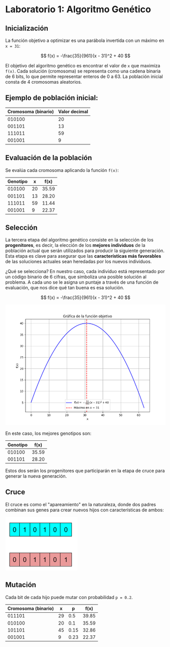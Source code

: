 # Laboratorio 1: Algoritmo Genético

## Inicialización

La función objetivo a optimizar es una parábola invertida con un máximo en `x = 31`:

$$
f(x) = -\frac{35}{961}(x - 31)^2 + 40
$$

El objetivo del algoritmo genético es encontrar el valor de `x` que maximiza `f(x)`. Cada solución (cromosoma) se representa como una cadena binaria de 6 bits, lo que permite representar enteros de 0 a 63. La población inicial consta de 4 cromosomas aleatorios.

## Ejemplo de población inicial:

| Cromosoma (binario) | Valor decimal |
| ------------------- | ------------- |
| 010100              | 20            |
| 001101              | 13            |
| 111011              | 59            |
| 001001              | 9             |

## Evaluación de la población

Se evalúa cada cromosoma aplicando la función `f(x)`:

| Genotipo | x  | f(x)  |
| -------- | -- | ----- |
| 010100   | 20 | 35.59 |
| 001101   | 13 | 28.20 |
| 111011   | 59 | 11.44 |
| 001001   | 9  | 22.37 |

## Selección

La tercera etapa del algoritmo genético consiste en la selección de los **progenitores**, es decir, la elección de los **mejores individuos** de la población actual que serán utilizados para producir la siguiente generación. Esta etapa es clave para asegurar que las **características más favorables** de las soluciones actuales sean heredadas por los nuevos individuos.

¿Qué se selecciona?
En nuestro caso, cada individuo está representado por un código binario de 6 cifras, que simboliza una posible solución al problema. A cada uno se le asigna un puntaje a través de una función de evaluación, que nos dice qué tan buena es esa solución.




$$
f(x) = -\frac{35}{961}(x - 31)^2 + 40
$$

![Grafica de la funcion objetivo](../images/Figure_1.png)

En este caso, los mejores genotipos son:

| Genotipo | f(x)  |
| -------- | ----- |
| 010100   | 35.59 |
| 001101   | 28.20 |

Estos dos serán los progenitores que participarán en la etapa de cruce para generar la nueva generación.


## Cruce

El cruce es como el "apareamiento" en la naturaleza, donde dos padres combinan sus genes para crear nuevos hijos con características de ambos:

![Padres](../images/Figure_2.png)

## Mutación

Cada bit de cada hijo puede mutar con probabilidad `p = 0.2`.

| Cromosoma (binario) | x  | p    | f(x)  |
| ------------------- | -- | ---- | ----- |
| 011101              | 29 | 0.5  | 39.85 |
| 010100              | 20 | 0.1  | 35.59 |
| 101101              | 45 | 0.15 | 32.86 |
| 001001              | 9  | 0.23 | 22.37 |

````
